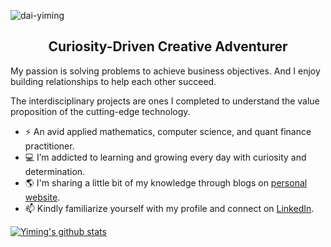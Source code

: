 <p align="left"> <img src="https://komarev.com/ghpvc/?username=dai-yiming" alt="dai-yiming" /> </p>
<h2 align="center">Curiosity-Driven Creative Adventurer</h2>

<!--
**dai-yiming/dai-yiming** is a ✨ _special_ ✨ repository because its `README.md` (this file) appears on your GitHub profile.

Here are some ideas to get you started:

- 🔭 I’m currently working on ...
- 🌱 I’m currently learning ...
- 👯 I’m looking to collaborate on ...
- 🤔 I’m looking for help with ...
- 💬 Ask me about ...
- 📫 How to reach me: ...
- 😄 Pronouns: ...
- ⚡ Fun fact: ...
-->

My passion is solving problems to achieve business objectives. And I enjoy building relationships to help each other succeed.

The interdisciplinary projects are ones I completed to understand the value proposition of the cutting-edge technology.

- :zap: An avid applied mathematics, computer science, and quant finance practitioner.
- :computer: I’m addicted to learning and growing every day with curiosity and determination.
- :earth_americas: I'm sharing a little bit of my knowledge through blogs on [personal website](yimingdai.net).
- :mailbox: Kindly familiarize yourself with my profile and connect on [LinkedIn](https://www.linkedin.com/in/yimingdai/).

[![Yiming's github stats](https://github-readme-stats.vercel.app/api?username=dai-yiming&count_private=true&show_icons=true&theme=blueberry&hide_rank=false&hide=contribs)](https://github.com/anuraghazra/github-readme-stats)

<!--
[![Top Langs](https://github-readme-stats.vercel.app/api/top-langs/?username=dai-yiming)](https://github.com/dai-yiming/github-readme-stats)
-->

